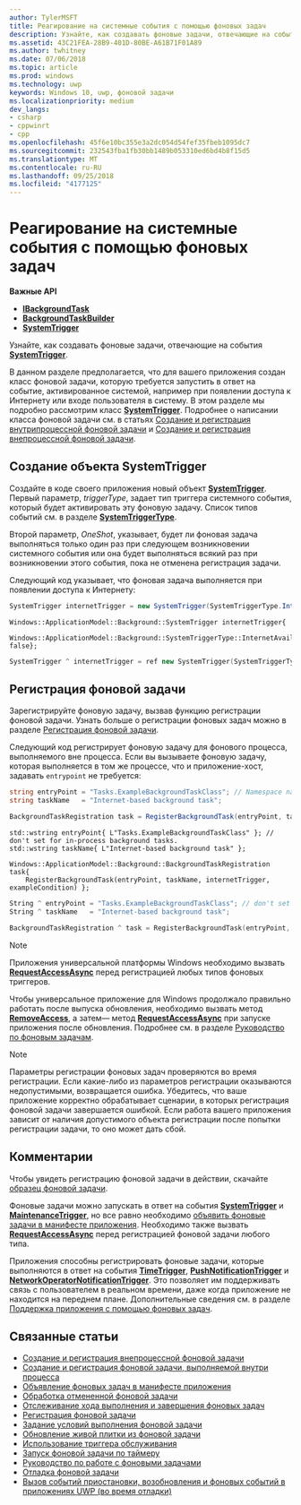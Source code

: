 ```yaml
---
author: TylerMSFT
title: Реагирование на системные события с помощью фоновых задач
description: Узнайте, как создавать фоновые задачи, отвечающие на события SystemTrigger.
ms.assetid: 43C21FEA-28B9-401D-80BE-A61B71F01A89
ms.author: twhitney
ms.date: 07/06/2018
ms.topic: article
ms.prod: windows
ms.technology: uwp
keywords: Windows 10, uwp, фоновой задачи
ms.localizationpriority: medium
dev_langs:
- csharp
- cppwinrt
- cpp
ms.openlocfilehash: 45f6e10bc355e3a2dc054d54fef35fbeb1095dc7
ms.sourcegitcommit: 232543fba1fb30bb1489b053310ed6bd4b8f15d5
ms.translationtype: MT
ms.contentlocale: ru-RU
ms.lasthandoff: 09/25/2018
ms.locfileid: "4177125"
---
```

# <a name="respond-to-system-events-with-background-tasks"></a>Реагирование на системные события с помощью фоновых задач

**Важные API**

- [**IBackgroundTask**](https://msdn.microsoft.com/library/windows/apps/br224794)
- [**BackgroundTaskBuilder**](https://msdn.microsoft.com/library/windows/apps/br224768)
- [**SystemTrigger**](https://msdn.microsoft.com/library/windows/apps/br224838)

Узнайте, как создавать фоновые задачи, отвечающие на события [**SystemTrigger**](https://msdn.microsoft.com/library/windows/apps/br224839).

В данном разделе предполагается, что для вашего приложения создан класс фоновой задачи, которую требуется запустить в ответ на событие, активированное системой, например при появлении доступа к Интернету или входе пользователя в систему. В этом разделе мы подробно рассмотрим класс [**SystemTrigger**](https://msdn.microsoft.com/library/windows/apps/br224839). Подробнее о написании класса фоновой задачи см. в статьях [Создание и регистрация внутрипроцессной фоновой задачи](create-and-register-an-inproc-background-task.md) и [Создание и регистрация внепроцессной фоновой задачи](create-and-register-a-background-task.md).

## <a name="create-a-systemtrigger-object"></a>Создание объекта SystemTrigger

Создайте в коде своего приложения новый объект [**SystemTrigger**](https://msdn.microsoft.com/library/windows/apps/br224838). Первый параметр, *triggerType*, задает тип триггера системного события, который будет активировать эту фоновую задачу. Список типов событий см. в разделе [**SystemTriggerType**](https://msdn.microsoft.com/library/windows/apps/br224839).

Второй параметр, *OneShot*, указывает, будет ли фоновая задача выполняться только один раз при следующем возникновении системного события или она будет выполняться всякий раз при возникновении этого события, пока не отменена регистрация задачи.

Следующий код указывает, что фоновая задача выполняется при появлении доступа к Интернету:

```csharp
SystemTrigger internetTrigger = new SystemTrigger(SystemTriggerType.InternetAvailable, false);
```

```cppwinrt
Windows::ApplicationModel::Background::SystemTrigger internetTrigger{
    Windows::ApplicationModel::Background::SystemTriggerType::InternetAvailable, false};
```

```cpp
SystemTrigger ^ internetTrigger = ref new SystemTrigger(SystemTriggerType::InternetAvailable, false);
```

## <a name="register-the-background-task"></a>Регистрация фоновой задачи

Зарегистрируйте фоновую задачу, вызвав функцию регистрации фоновой задачи. Узнать больше о регистрации фоновых задач можно в разделе [Регистрация фоновой задачи](register-a-background-task.md).

Следующий код регистрирует фоновую задачу для фонового процесса, выполняемого вне процесса. Если вы вызываете фоновую задачу, которая выполняется в том же процессе, что и приложение-хост, задавать `entrypoint` не требуется:

```csharp
string entryPoint = "Tasks.ExampleBackgroundTaskClass"; // Namespace name, '.', and the name of the class containing the background task
string taskName   = "Internet-based background task";

BackgroundTaskRegistration task = RegisterBackgroundTask(entryPoint, taskName, internetTrigger, exampleCondition);
```

```cppwinrt
std::wstring entryPoint{ L"Tasks.ExampleBackgroundTaskClass" }; // don't set for in-process background tasks.
std::wstring taskName{ L"Internet-based background task" };

Windows::ApplicationModel::Background::BackgroundTaskRegistration task{
    RegisterBackgroundTask(entryPoint, taskName, internetTrigger, exampleCondition) };
```

```cpp
String ^ entryPoint = "Tasks.ExampleBackgroundTaskClass"; // don't set for in-process background tasks
String ^ taskName   = "Internet-based background task";

BackgroundTaskRegistration ^ task = RegisterBackgroundTask(entryPoint, taskName, internetTrigger, exampleCondition);
```

> [!NOTE]
> Приложения универсальной платформы Windows необходимо вызвать [**RequestAccessAsync**](https://msdn.microsoft.com/library/windows/apps/hh700485) перед регистрацией любых типов фоновых триггеров.

Чтобы универсальное приложение для Windows продолжало правильно работать после выпуска обновления, необходимо вызвать метод [**RemoveAccess**](https://msdn.microsoft.com/library/windows/apps/hh700471), а затем— метод [**RequestAccessAsync**](https://msdn.microsoft.com/library/windows/apps/hh700485) при запуске приложения после обновления. Подробнее см. в разделе [Руководство по фоновым задачам](guidelines-for-background-tasks.md).

> [!NOTE]
> Параметры регистрации фоновых задач проверяются во время регистрации. Если какие-либо из параметров регистрации оказываются недопустимыми, возвращается ошибка. Убедитесь, что ваше приложение корректно обрабатывает сценарии, в которых регистрация фоновой задачи завершается ошибкой. Если работа вашего приложения зависит от наличия допустимого объекта регистрации после попытки регистрации задачи, то оно может дать сбой.
 
## <a name="remarks"></a>Комментарии

Чтобы увидеть регистрацию фоновой задачи в действии, скачайте [образец фоновой задачи](http://go.microsoft.com/fwlink/p/?LinkId=618666).

Фоновые задачи можно запускать в ответ на события [**SystemTrigger**](https://msdn.microsoft.com/library/windows/apps/br224838) и [**MaintenanceTrigger**](https://msdn.microsoft.com/library/windows/apps/hh700517), но все равно необходимо [объявить фоновые задачи в манифесте приложения](declare-background-tasks-in-the-application-manifest.md). Необходимо также вызвать [**RequestAccessAsync**](https://msdn.microsoft.com/library/windows/apps/hh700485) перед регистрацией фоновой задачи любого типа.

Приложения способны регистрировать фоновые задачи, которые выполняются в ответ на события [**TimeTrigger**](https://msdn.microsoft.com/library/windows/apps/br224843), [**PushNotificationTrigger**](https://msdn.microsoft.com/library/windows/apps/hh700543) и [**NetworkOperatorNotificationTrigger**](https://msdn.microsoft.com/library/windows/apps/br224831). Это позволяет им поддерживать связь с пользователем в реальном времени, даже когда приложение не находится на переднем плане. Дополнительные сведения см. в разделе [Поддержка приложения с помощью фоновых задач](support-your-app-with-background-tasks.md).

## <a name="related-topics"></a>Связанные статьи

* [Создание и регистрация внепроцессной фоновой задачи](create-and-register-a-background-task.md)
* [Создание и регистрация фоновой задачи, выполняемой внутри процесса](create-and-register-an-inproc-background-task.md)
* [Объявление фоновых задач в манифесте приложения](declare-background-tasks-in-the-application-manifest.md)
* [Обработка отмененной фоновой задачи](handle-a-cancelled-background-task.md)
* [Отслеживание хода выполнения и завершения фоновых задач](monitor-background-task-progress-and-completion.md)
* [Регистрация фоновой задачи](register-a-background-task.md)
* [Задание условий выполнения фоновой задачи](set-conditions-for-running-a-background-task.md)
* [Обновление живой плитки из фоновой задачи](update-a-live-tile-from-a-background-task.md)
* [Использование триггера обслуживания](use-a-maintenance-trigger.md)
* [Запуск фоновой задачи по таймеру](run-a-background-task-on-a-timer-.md)
* [Руководство по работе с фоновыми задачами](guidelines-for-background-tasks.md)
* [Отладка фоновой задачи](debug-a-background-task.md)
* [Вызов событий приостановки, возобновления и фоновых событий в приложениях UWP (во время отладки)](http://go.microsoft.com/fwlink/p/?linkid=254345)
